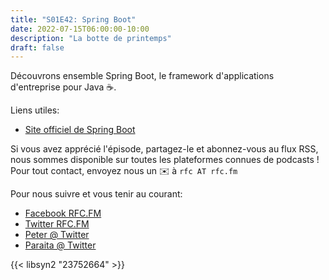 ```yaml
---
title: "S01E42: Spring Boot"
date: 2022-07-15T06:00:00-10:00
description: "La botte de printemps"
draft: false
---
```


Découvrons ensemble Spring Boot, le framework d'applications d'entreprise pour Java ☕.

Liens utiles:

* [Site officiel de Spring Boot](https://spring.io/projects/spring-boot)


Si vous avez apprécié l'épisode, partagez-le et abonnez-vous au flux RSS, nous sommes disponible sur toutes les plateformes connues de podcasts !
Pour tout contact, envoyez nous un ✉️  à `rfc AT rfc.fm`

Pour nous suivre et vous tenir au courant:

* [Facebook RFC.FM](https://www.facebook.com/rfcfm)
* [Twitter RFC.FM](https://twitter.com/rfcfmtahiti)
* [Peter @ Twitter](https://twitter.com/teriiehina)
* [Paraita @ Twitter](https://twitter.com/paraita)

{{< libsyn2 "23752664" >}}